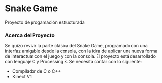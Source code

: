 # Snake Game
 Proyecto de progamación estructurada
### Acerca del Proyecto
  Se quizo revivir la parte clásica del Snake Game, programado con una interfaz amigable desde la consola, con
  la idea de aplicar una nueva forma de interactuar con el juego y con la consola.
  El proyecto está desarrollado con lenguaje C y Processing 3. 
  Se necesita contar con lo siguiente: 
  - Compilador de C o C++
  - Kinect V1 
   
   
    
